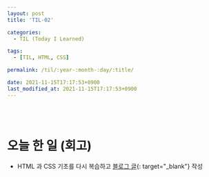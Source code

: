 ```yaml
---
layout: post
title: 'TIL-02'

categories:
  - TIL (Today I Learned)

tags:
  - [TIL, HTML, CSS]

permalink: /til/:year-:month-:day/:title/

date: 2021-11-15T17:17:53+0900
last_modified_at: 2021-11-15T17:17:53+0900
---
```


<br>
<br>

# 오늘 한 일 (회고)

- HTML 과 CSS 기초를 다시 복습하고 [블로그 글](../../html-css/html-css-2){: target="\_blank"} 작성
